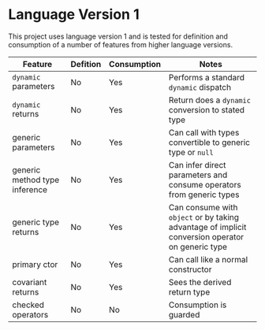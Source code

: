 # Language Version 1

This project uses language version 1 and is tested for definition and consumption of
a number of features from higher language versions.

| Feature | Defition | Consumption | Notes |
| --- | --- | --- | --- |
| `dynamic` parameters | No | Yes | Performs a standard `dynamic` dispatch |
| `dynamic` returns | No | Yes | Return does a `dynamic` conversion to stated type |
| generic parameters | No | Yes | Can call with types convertible to generic type or `null` |
| generic method type inference | No | Yes | Can infer direct parameters and consume operators from generic types |
| generic type returns | No | Yes | Can consume with `object` or by taking advantage of implicit conversion operator on generic type |
| primary ctor | No | Yes | Can call like a normal constructor |
| covariant returns | No | Yes | Sees the derived return type |
| checked operators | No | No | Consumption is guarded |
